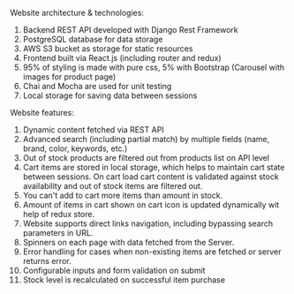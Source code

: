 Website architecture & technologies:
1. Backend REST API developed with Django Rest Framework
2. PostgreSQL database for data storage
3. AWS S3 bucket as storage for static resources
4. Frontend built via React.js (including router and redux)
5. 95% of styling is made with pure css, 5% with Bootstrap (Carousel with images for product page)
6. Chai and Mocha are used for unit testing
7. Local storage for saving data between sessions

Website features:
1. Dynamic content fetched via REST API
2. Advanced search (including partial match) by multiple fields (name, brand, color, keywords, etc.)
3. Out of stock products are filtered out from products list on API level
4. Cart items are stored in local storage, which helps to maintain cart state between sessions. On cart load cart content is validated against stock availability and out of stock items are filtered out.
5. You can't add to cart more items than amount in stock.
6. Amount of items in cart shown on cart icon is updated dynamically wit help of redux store.
7. Website supports direct links navigation, including bypassing search parameters in URL.
8. Spinners on each page with data fetched from the Server.
9. Error handling for cases when non-existing items are fetched or server returns error.
10. Configurable inputs and form validation on submit
11. Stock level is recalculated on successful item purchase 
          
